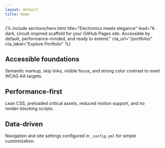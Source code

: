 ```yaml
---
layout: default
title: Home
---
```


{% include sections/hero.html 
  title="Electronics meets elegance" 
  lead="A dark, circuit-inspired scaffold for your GitHub Pages site. Accessible by default, performance-minded, and ready to extend." 
  cta_url="/portfolio/" 
  cta_label="Explore Portfolio" 
%}

<section class="stack">

  <div class="grid cols-3">
    <article class="card">
      <h2>Accessible foundations</h2>
      <p>Semantic markup, skip links, visible focus, and strong color contrast to meet WCAG AA targets.</p>
    </article>
    <article class="card">
      <h2>Performance-first</h2>
      <p>Lean CSS, preloaded critical assets, reduced motion support, and no render-blocking scripts.</p>
    </article>
    <article class="card">
      <h2>Data-driven</h2>
      <p>Navigation and site settings configured in <code>_config.yml</code> for simple customization.</p>
    </article>
  </div>
</section>
